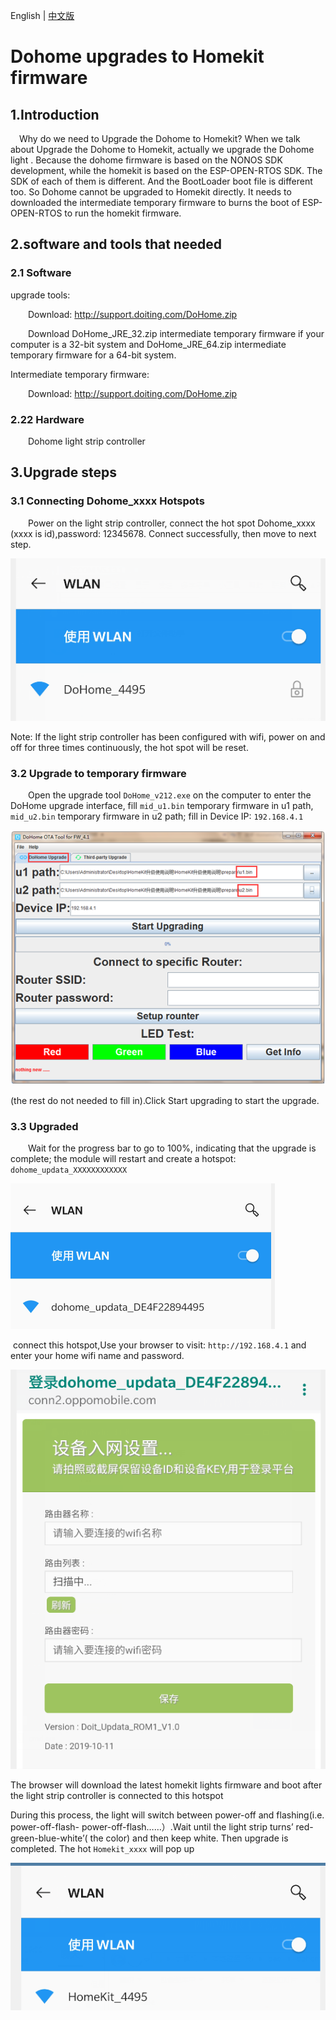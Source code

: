 English | <a href="./READMECN.md">中文版</a>

# Dohome upgrades to Homekit firmware

## 1.Introduction

&emsp;Why do we need to Upgrade the Dohome to Homekit?
When we talk about Upgrade the Dohome to Homekit,  actually we upgrade the Dohome light . Because the dohome firmware is based on the NONOS SDK development, while the homekit is based on the ESP-OPEN-RTOS SDK. The SDK of each of them is different.  And the BootLoader boot file is different too. So Dohome cannot be upgraded to Homekit directly. It needs to downloaded the intermediate temporary firmware to burns the boot of ESP-OPEN-RTOS to run the homekit firmware.

## 2.software and tools that needed

### 2.1 Software

upgrade tools:

&emsp;&emsp;Download: http://support.doiting.com/DoHome.zip

&emsp;&emsp;Download DoHome_JRE_32.zip intermediate temporary firmware if your computer is a 32-bit system and DoHome_JRE_64.zip intermediate temporary firmware for a 64-bit system.

Intermediate temporary firmware:

&emsp;&emsp;Download: http://support.doiting.com/DoHome.zip

### 2.22 Hardware
&emsp;&emsp;Dohome light strip controller

## 3.Upgrade steps

### 3.1 Connecting Dohome_xxxx Hotspots

&emsp;&emsp;Power on the light strip controller, connect the hot spot Dohome_xxxx (xxxx is id),password: 12345678. Connect successfully, then move to next step.

![图片](./doc/tu2.png)

Note: If the light strip controller has been configured with wifi, power on and off for three times continuously, the hot spot will be reset.

### 3.2 Upgrade to temporary firmware

&emsp;&emsp;Open the upgrade tool `DoHome_v212.exe` on the computer to enter the DoHome upgrade interface, fill `mid_u1.bin` temporary firmware in u1 path, `mid_u2.bin` temporary firmware in u2 path;  fill in Device IP: `192.168.4.1`

![图片](./doc/tu1.png)

(the rest do not needed to fill in).Click Start upgrading to start the upgrade.

### 3.3 Upgraded
&emsp;&emsp;Wait for the progress bar to go to 100%, indicating that the upgrade is complete; the module will restart and create a hotspot: `dohome_updata_XXXXXXXXXXXX`

![图片](./doc/tu3.png)

 connect this hotspot,Use your browser to visit: `http://192.168.4.1`
and enter your home wifi name and password.

![图片](./doc/tu4.png)

The browser will download the latest homekit lights firmware and boot after the light strip controller is connected to this hotspot

During this process, the light will switch between power-off and flashing(i.e. power-off-flash- power-off-flash……）.Wait until the light strip turns’ red-green-blue-white’( the color) and then keep white. Then upgrade is completed. The hot `Homekit_xxxx` will pop up

![图片](./doc/tu5.png)
